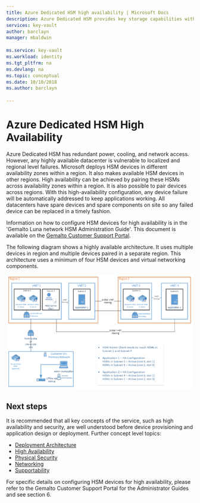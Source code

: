 ```yaml
---
title: Azure Dedicated HSM high availability | Microsoft Docs
description: Azure Dedicated HSM provides key storage capabilities within Azure that meets FIPS 140-2 Level 3 certification
services: key-vault
author: barclayn
manager: mbaldwin

ms.service: key-vault
ms.workload: identity
ms.tgt_pltfrm: na
ms.devlang: na
ms.topic: conceptual
ms.date: 10/10/2018
ms.author: barclayn

---
```

# Azure Dedicated HSM High Availability

Azure Dedicated HSM has redundant power, cooling, and network access. However, any highly available datacenter is vulnerable to localized and regional level failures. Microsoft deploys HSM devices in different availability zones within a region. It also makes available HSM devices in other regions. High availability can be achieved by pairing these HSMs across availability zones within a region. It is also possible to pair devices across regions. With this high-availability configuration, any device failure will be automatically addressed to keep applications working. All datacenters have spare devices and spare components on site so any failed device can be replaced in a timely fashion.

Information on how to configure HSM devices for high availability is in the 'Gemalto Luna network HSM Administration Guide'. This document is available on the [Gemalto Customer Support Portal](https://supportportal.gemalto.com/csm/).

The following diagram shows a highly available architecture. It uses multiple devices in region and multiple devices paired in a separate region. This architecture uses a minimum of four HSM devices and virtual networking components.

![High availability diagram](media/high-availability/high-availability.png)

## Next steps

It is recommended that all key concepts of the service, such as high availability and security, are well understood before device provisioning and application design or deployment.
Further concept level topics:

* [Deployment Architecture](deployment-architecture.md)
* [High Availability](high-availability.md)
* [Physical Security](physical-security.md)
* [Networking](networking.md)
* [Supportability](supportability.md)

For specific details on configuring HSM devices for high availability, please refer to the Gemalto Customer Support Portal for the Administrator Guides and see section 6.
